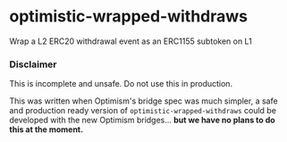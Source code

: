 # optimistic-wrapped-withdraws

Wrap a L2 ERC20 withdrawal event as an ERC1155 subtoken on L1


### Disclaimer 

This is incomplete and unsafe. Do not use this in production. 

This was written when Optimism's bridge spec was much simpler, a safe and production ready version of `optimistic-wrapped-withdraws` could be developed with the new Optimism bridges... **but we have no plans to do this at the moment.**
